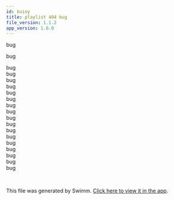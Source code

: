```yaml
---
id: kuioy
title: playlist 404 bug
file_version: 1.1.2
app_version: 1.6.0
---
```


<!-- Intro - Do not remove this comment -->
bug

bug

bug<br/>
bug<br/>
bug<br/>
bug<br/>
bug<br/>
bug<br/>
bug<br/>
bug<br/>
bug<br/>
bug<br/>
bug<br/>
bug<br/>
bug<br/>
bug<br/>
bug<br/>
bug<br/>
bug<br/>

<br/>

This file was generated by Swimm. [Click here to view it in the app](http://localhost:5002/repos/Z2l0aHViJTNBJTNBTm9hUmVwbyUzQSUzQU5vYW96ZXI=/playlists/kuioy).
